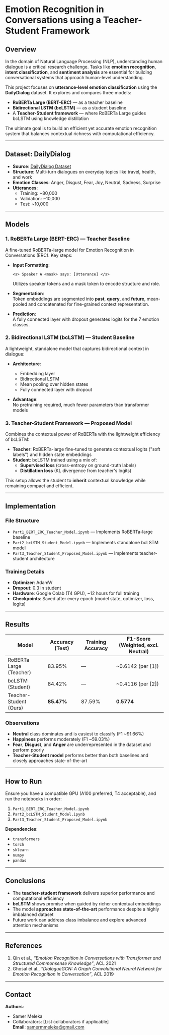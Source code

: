 # Emotion Recognition in Conversations using a Teacher-Student Framework

## Overview

In the domain of Natural Language Processing (NLP), understanding human dialogue is a critical research challenge. Tasks like **emotion recognition**, **intent classification**, and **sentiment analysis** are essential for building conversational systems that approach human-level understanding.

This project focuses on **utterance-level emotion classification** using the **DailyDialog** dataset. It explores and compares three models:

- **RoBERTa Large (BERT-ERC)** — as a teacher baseline  
- **Bidirectional LSTM (bcLSTM)** — as a student baseline  
- A **Teacher-Student framework** — where RoBERTa Large guides bcLSTM using knowledge distillation

The ultimate goal is to build an efficient yet accurate emotion recognition system that balances contextual richness with computational efficiency.

---

## Dataset: DailyDialog

- **Source**: [DailyDialog Dataset](http://yanran.li/dailydialog)  
- **Structure**: Multi-turn dialogues on everyday topics like travel, health, and work  
- **Emotion Classes**: Anger, Disgust, Fear, Joy, Neutral, Sadness, Surprise  
- **Utterances**:  
  - Training: ~80,000  
  - Validation: ~10,000 
  - Test: ~10,000  

---

## Models

### 1. RoBERTa Large (BERT-ERC) — Teacher Baseline

A fine-tuned RoBERTa-large model for Emotion Recognition in Conversations (ERC). Key steps:

- **Input Formatting**:
  ```
  <s> Speaker A <mask> says: [Utterance] </s>
  ```
  Utilizes speaker tokens and a mask token to encode structure and role.

- **Segmentation**:  
  Token embeddings are segmented into **past**, **query**, and **future**, mean-pooled and concatenated for fine-grained context representation.

- **Prediction**:  
  A fully connected layer with dropout generates logits for the 7 emotion classes.

### 2. Bidirectional LSTM (bcLSTM) — Student Baseline

A lightweight, standalone model that captures bidirectional context in dialogue:

- **Architecture**:
  - Embedding layer  
  - Bidirectional LSTM  
  - Mean pooling over hidden states  
  - Fully connected layer with dropout  

- **Advantage**:  
  No pretraining required, much fewer parameters than transformer models

### 3. Teacher-Student Framework — Proposed Model

Combines the contextual power of RoBERTa with the lightweight efficiency of bcLSTM:

- **Teacher**: RoBERTa-large fine-tuned to generate contextual logits ("soft labels") and hidden state embeddings  
- **Student**: bcLSTM trained using a mix of:  
  - **Supervised loss** (cross-entropy on ground-truth labels)  
  - **Distillation loss** (KL divergence from teacher's logits)  

This setup allows the student to **inherit** contextual knowledge while remaining compact and efficient.

---

## Implementation

### File Structure

- `Part1_BERT_ERC_Teacher_Model.ipynb` — Implements RoBERTa-large baseline  
- `Part2_bcLSTM_Student_Model.ipynb` — Implements standalone bcLSTM model  
- `Part3_Teacher_Student_Proposed_Model.ipynb` — Implements teacher-student architecture  

### Training Details

- **Optimizer**: AdamW  
- **Dropout**: 0.3 in student  
- **Hardware**: Google Colab (T4 GPU), ~12 hours for full training  
- **Checkpoints**: Saved after every epoch (model state, optimizer, loss, logits)  

---

## Results

| Model                 | Accuracy (Test) | Training Accuracy | F1-Score (Weighted, excl. Neutral) |
|----------------------|------------------|--------------------|------------------------------------|
| RoBERTa Large (Teacher) | 83.95%          | —                  | ~0.6142 (per [1])                  |
| bcLSTM (Student)        | 84.42%          | —                  | ~0.4116 (per [2])                  |
| Teacher-Student (Ours)  | **85.47%**      | 87.59%             | **0.5774**                         |

### Observations

- **Neutral** class dominates and is easiest to classify (F1 ~91.66%)  
- **Happiness** performs moderately (F1 ~59.03%)  
- **Fear**, **Disgust**, and **Anger** are underrepresented in the dataset and perform poorly  
- **Teacher-Student model** performs better than both baselines and closely approaches state-of-the-art  

---

## How to Run

Ensure you have a compatible GPU (A100 preferred, T4 acceptable), and run the notebooks in order:

1. `Part1_BERT_ERC_Teacher_Model.ipynb`  
2. `Part2_bcLSTM_Student_Model.ipynb`  
3. `Part3_Teacher_Student_Proposed_Model.ipynb`  

**Dependencies**:
- `transformers`  
- `torch`  
- `sklearn`  
- `numpy`  
- `pandas`

---

## Conclusions

- The **teacher-student framework** delivers superior performance and computational efficiency  
- **bcLSTM** shows promise when guided by richer contextual embeddings  
- The model **approaches state-of-the-art** performance despite a highly imbalanced dataset  
- Future work can address class imbalance and explore advanced attention mechanisms  

---

## References

1. Qin et al., *“Emotion Recognition in Conversations with Transformer and Structured Commonsense Knowledge”*, ACL 2021  
2. Ghosal et al., *“DialogueGCN: A Graph Convolutional Neural Network for Emotion Recognition in Conversation”*, ACL 2019  


---

## Contact

**Authors**:  
- Samer Meleka  
- Collaborators: [List collaborators if applicable]  
**Email**: [samermmeleka@gmail.com](mailto:samermmeleka@gmail.com)
